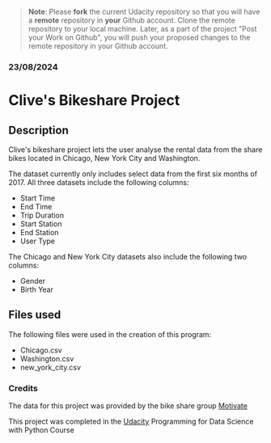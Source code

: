 >**Note**: Please **fork** the current Udacity repository so that you will have a **remote** repository in **your** Github account. Clone the remote repository to your local machine. Later, as a part of the project "Post your Work on Github", you will push your proposed changes to the remote repository in your Github account.

### 23/08/2024


# Clive's Bikeshare Project

## Description
Clive's bikeshare project lets the user analyse the rental data from the share bikes located in Chicago, New York City and Washington. 

The dataset currently only includes select data from the first six months of 2017. All three datasets include the following columns:

- Start Time
- End Time
- Trip Duration
- Start Station
- End Station
- User Type

The Chicago and New York City datasets also include the following two columns:
- Gender
- Birth Year

## Files used
The following files were used in the creation of this program:
- Chicago.csv
- Washington.csv
- new_york_city.csv

### Credits
The data for this project was provided by the bike share group [Motivate](https://motivateco.com/)

This project was completed in the [Udacity](https://www.udacity.com/) Programming for Data Science with Python Course
